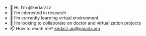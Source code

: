 - 👋 Hi, I’m @kedarzzz
- 👀 I’m interested in research
- 🌱 I’m currently learning virtual environment
- 💞️ I’m looking to collaborate on doctor and virtualization projects
- 📫 How to reach me? kedarz.ap@gmail.com

<!---
kedarzzz/kedarzzz is a ✨ special ✨ repository because its `README.md` (this file) appears on your GitHub profile.
You can click the Preview link to take a look at your changes.
--->
